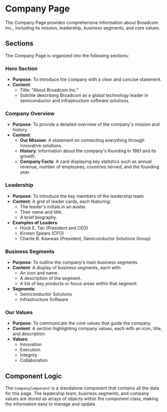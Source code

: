 # Company Page

The Company Page provides comprehensive information about Broadcom Inc., including its mission, leadership, business segments, and core values.

## Sections

The Company Page is organized into the following sections:

### Hero Section

-   **Purpose**: To introduce the company with a clear and concise statement.
-   **Content**:
    -   Title: "About Broadcom Inc."
    -   Subtitle describing Broadcom as a global technology leader in semiconductor and infrastructure software solutions.

### Company Overview

-   **Purpose**: To provide a detailed overview of the company's mission and history.
-   **Content**:
    -   **Our Mission**: A statement on connecting everything through innovative solutions.
    -   **History**: Information about the company's founding in 1961 and its growth.
    -   **Company Facts**: A card displaying key statistics such as annual revenue, number of employees, countries served, and the founding year.

### Leadership

-   **Purpose**: To introduce the key members of the leadership team.
-   **Content**: A grid of leader cards, each featuring:
    -   The leader's initials in an avatar.
    -   Their name and title.
    -   A brief biography.
-   **Examples of Leaders**:
    -   Hock E. Tan (President and CEO)
    -   Kirsten Spears (CFO)
    -   Charlie B. Kawwas (President, Semiconductor Solutions Group)

### Business Segments

-   **Purpose**: To outline the company's main business segments.
-   **Content**: A display of business segments, each with:
    -   An icon and name.
    -   A description of the segment.
    -   A list of key products or focus areas within that segment.
-   **Segments**:
    -   Semiconductor Solutions
    -   Infrastructure Software

### Our Values

-   **Purpose**: To communicate the core values that guide the company.
-   **Content**: A section highlighting company values, each with an icon, title, and description.
-   **Values**:
    -   Innovation
    -   Execution
    -   Integrity
    -   Collaboration

## Component Logic

The `CompanyComponent` is a standalone component that contains all the data for this page. The leadership team, business segments, and company values are stored as arrays of objects within the component class, making the information easy to manage and update. 